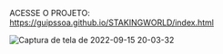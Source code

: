 ACESSE O PROJETO: https://guipssoa.github.io/STAKINGWORLD/index.html

 ![Captura de tela de 2022-09-15 20-03-32](https://user-images.githubusercontent.com/102192169/190523601-ce6777e8-8137-486d-8e90-39032c468496.png)
